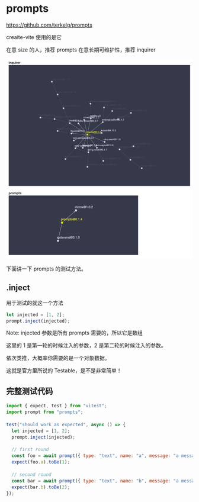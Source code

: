 # prompts

https://github.com/terkelg/prompts

creaite-vite 使用的是它

在意 size 的人，推荐 prompts
在意长期可维护性，推荐 inquirer

![](./compare.jpeg)

下面讲一下 prompts 的测试方法。

## .inject

用于测试的就这一个方法

```js
let injected = [1, 2];
prompt.inject(injected);
```

Note: injected 参数是所有 prompts 需要的，所以它是数组

这里的 1 是第一轮的时候注入的参数，2 是第二轮的时候注入的参数。

依次类推，大概率你需要的是一个对象数据。

这就是官方里所说的 Testable，是不是非常简单！

## 完整测试代码

```js
import { expect, test } from "vitest";
import prompt from "prompts";

test("should work as expected", async () => {
  let injected = [1, 2];
  prompt.inject(injected);

  // first round
  const foo = await prompt({ type: "text", name: "a", message: "a message" });
  expect(foo.a).toBe(1);

  // second round
  const bar = await prompt({ type: "text", name: "b", message: "a message" });
  expect(bar.b).toBe(2);
});
```
